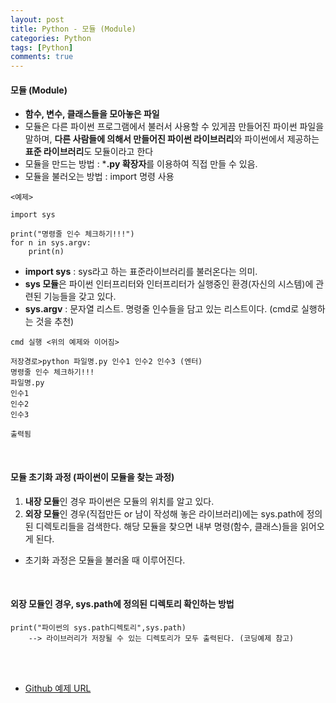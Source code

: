 ```yaml
---
layout: post
title: Python - 모듈 (Module)
categories: Python
tags: [Python]
comments: true
---
```


#### 모듈 (Module)

- **함수, 변수, 클래스들을 모아놓은 파일**
- 모듈은 다른 파이썬 프로그램에서 불러서 사용할 수 있게끔 만들어진 파이썬 파일을 말하며, **다른 사람들에 의해서 만들어진 파이썬 라이브러리**와 파이썬에서 제공하는 **표준 라이브러리**도 모듈이라고 한다
- 모듈을 만드는 방법 : ***.py 확장자**를 이용하여 직접 만들 수 있음.
- 모듈을 불러오는 방법 : import 명령 사용


```
<예제>

import sys

print("명령줄 인수 체크하기!!!")
for n in sys.argv:
	print(n)
```

- **import sys** : sys라고 하는 표준라이브러리를 불러온다는 의미.
- **sys 모듈**은 파이썬 인터프리터와 인터프리터가 실행중인 환경(자신의 시스템)에 관련된 기능들을 갖고 있다.
- **sys.argv** : 문자열 리스트. 명령줄 인수들을 담고 있는 리스트이다. (cmd로 실행하는 것을 추천)

```
cmd 실행 <위의 예제와 이어짐>

저장경로>python 파일명.py 인수1 인수2 인수3 (엔터)
명령줄 인수 체크하기!!!
파일명.py
인수1
인수2
인수3

출력됨
```

<br>

#### 모듈 초기화 과정 (파이썬이 모듈을 찾는 과정)

1. **내장 모듈**인 경우 파이썬은 모듈의 위치를 알고 있다.
2. **외장 모듈**인 경우(직접만든 or 남이 작성해 놓은 라이브러리)에는 sys.path에 정의된 디렉토리들을 검색한다. 해당 모듈을 찾으면 내부 명령(함수, 클래스)들을 읽어오게 된다.

- 초기화 과정은 모듈을 불러올 때 이루어진다.

<br>

#### 외장 모듈인 경우, sys.path에 정의된 디렉토리 확인하는 방법

```
print("파이썬의 sys.path디렉토리",sys.path)
	--> 라이브러리가 저장될 수 있는 디렉토리가 모두 출력된다. (코딩예제 참고)
```

<br>

<br>

- [Github 예제 URL](https://github.com/DongmeeKim/Python-Study/blob/master/module/module.py)